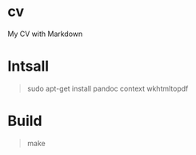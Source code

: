 # cv
My CV with Markdown

# Intsall
> sudo apt-get install pandoc context wkhtmltopdf

# Build
> make

